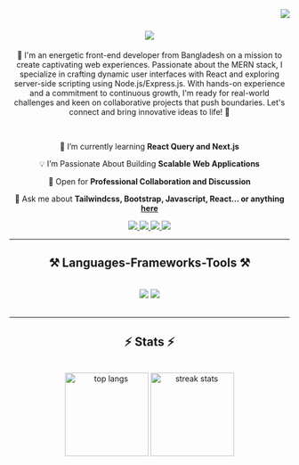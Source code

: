 <img align="right" src="https://visitor-badge.laobi.icu/badge?page_id=monishatBaishnab.monishatBaishnab&&left_color=red&right_color=green" />

<h1 align="center">
    <img src="https://readme-typing-svg.herokuapp.com/?font=Righteous&size=35&center=true&vCenter=true&width=500&height=70&color=22C55E&duration=4000&lines=Hi+There!+👋;+I'm+Monishat+Baishnab!;" />
</h1>

<p align="center">👋 I'm an energetic front-end developer from Bangladesh on a mission to create captivating web experiences. Passionate about the MERN stack, I specialize in crafting dynamic user interfaces with React and exploring server-side scripting using Node.js/Express.js. With hands-on experience and a commitment to continuous growth, I'm ready for real-world challenges and keen on collaborative projects that push boundaries. Let's connect and bring innovative ideas to life! 🚀</p>

<br/>

<div align="center">
 
 🌱 I’m currently learning **React Query and Next.js**
 
 💡 I’m Passionate About Building   **Scalable Web Applications**

🤝 Open for **Professional Collaboration and Discussion**

💬 Ask me about **Tailwindcss, Bootstrap, Javascript, React... or anything [here](https://github.com/monishatBaishnab/monishatBaishnab/issues)**

 </div>
 
<div align="center"> 
  <a href="mailto:baishnabmonishat@gmail.com">
    <img src="https://img.shields.io/badge/Gmail-D14836?style=for-the-badge&logo=gmail&logoColor=white" />
  </a>
  <a href="https://www.linkedin.com/in/monishat-baishnab666" target="_blank">
    <img src="https://img.shields.io/badge/LinkedIn-0077B5?style=for-the-badge&logo=linkedin&logoColor=white" target="_blank" />
  </a>
  <a href="https://www.facebook.com/Monishat001/" target="_blank">
    <img src="https://img.shields.io/badge/Facebook-1877F2?style=for-the-badge&logo=facebook&logoColor=white" target="_blank" />
  </a>
  <a href="https://monishat-portfolio.web.app/" target="_blank">
     <img src="https://img.shields.io/badge/Portfolio-22c55e?style=for-the-badge&logo=About.me&logoColor=white" target="_blank" />
  </a>
</div>

 <hr/>
 
<h2 align="center">⚒️ Languages-Frameworks-Tools ⚒️</h2>
<br/>
<div align="center">
    <img src="https://skillicons.dev/icons?i=react,bootstrap,mui,html,css,vscode,github,figma,tailwind,git" />
    <img src="https://skillicons.dev/icons?i=nodejs,php,javascript,express,firebase,mongodb,MySQL" /><br>
</div>

<br/>

<hr/>

<h2 align="center">⚡ Stats ⚡</h2>
<br>
<div align=center>
  <img height=150 src="https://github-readme-stats-salesp07.vercel.app/api/top-langs/?username=monishatBaishnab&hide=HTML,Hack&langs_count=8&layout=compact&theme=light&border_radius=5&size_weight=0.5&count_weight=0.5&exclude_repo=github-readme-stats" alt="top langs" />
  <img height=150 src="https://github-readme-streak-stats-salesp07.vercel.app/?user=monishatBaishnab&count_private=true&theme=light&border_radius=5" alt="streak stats"/>
</div>

<br/>
